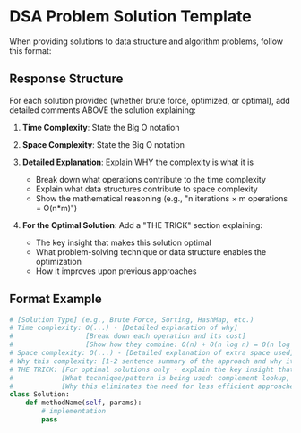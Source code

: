 # DSA Problem Solution Template

When providing solutions to data structure and algorithm problems, follow this format:

## Response Structure

For each solution provided (whether brute force, optimized, or optimal), add detailed comments ABOVE the solution explaining:

1. **Time Complexity**: State the Big O notation
2. **Space Complexity**: State the Big O notation
3. **Detailed Explanation**: Explain WHY the complexity is what it is
   - Break down what operations contribute to the time complexity
   - Explain what data structures contribute to space complexity
   - Show the mathematical reasoning (e.g., "n iterations × m operations = O(n*m)")

4. **For the Optimal Solution**: Add a "THE TRICK" section explaining:
   - The key insight that makes this solution optimal
   - What problem-solving technique or data structure enables the optimization
   - How it improves upon previous approaches

## Format Example
```python
# [Solution Type] (e.g., Brute Force, Sorting, HashMap, etc.)
# Time complexity: O(...) - [Detailed explanation of why]
#                  [Break down each operation and its cost]
#                  [Show how they combine: O(n) + O(n log n) = O(n log n)]
# Space complexity: O(...) - [Detailed explanation of extra space used]
# Why this complexity: [1-2 sentence summary of the approach and why it has this complexity]
# THE TRICK: [For optimal solutions only - explain the key insight that makes it optimal]
#            [What technique/pattern is being used: complement lookup, sliding window, etc.]
#            [Why this eliminates the need for less efficient approaches]
class Solution:
    def methodName(self, params):
        # implementation
        pass